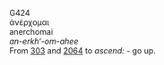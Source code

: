 <body>
  <p>G424<br>  ἀνέρχομαι  <br> anerchomai  <br><i>an-erkh‘-om-ahee </i><br>From <a href="g0303.htm">303</a> and <a href="g2064.htm">2064</a>  to <i>ascend:</i> - go up.<br></p>
 </body>